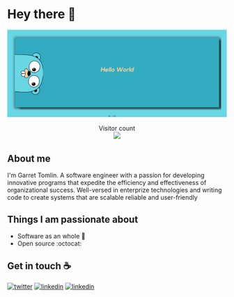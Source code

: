# Hey there :wave:

<img src="https://github.com/GarretTomlin/GarretTomlin/blob/master/icons%20with%20padding/tsc%20helloworld.ts%20(4).png" alt="Hello world">

<p align="center"> 
  Visitor count<br>
  <img src="https://profile-counter.glitch.me/GarretTomlin/count.svg" />
</p>

## About me

I'm Garret Tomlin. A software engineer with a passion for developing innovative programs that expedite the efficiency and effectiveness of organizational success. Well-versed in enterprize technologies and writing code to create systems that are scalable reliable and user-friendly




## Things I am passionate about

- Software as an whole :robot:
- Open source :octocat:

## Get in touch :coffee:

<p>
  <a href="https://twitter.com/garret_tomlin/"><img src="https://img.icons8.com/color/50/000000/twitter-squared.png" alt="twitter"/></a>
  <a href="https://www.linkedin.com/in/garrettomlin"><img src="https://img.icons8.com/color/50/000000/linkedin.png" alt="linkedin"/></a>
    <a href="mailto:garrettomlin.code"><img src="https://img.icons8.com/color/50/000000/gmail.png" alt="linkedin"/></a>

<p>



